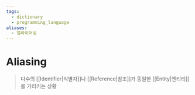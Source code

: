 ```yaml
---
tags:
  - dictionary
  - programming_language
aliases:
  - 얼라이어싱
---
```

# Aliasing
> 다수의 [[Identifier|식별자]]나 [[Reference|참조]]가 동일한 [[Entity|엔티티]]를 가리키는 상황 